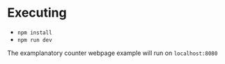 # Executing
- `npm install`
- `npm run dev`

The examplanatory counter webpage example will run on `localhost:8080`
